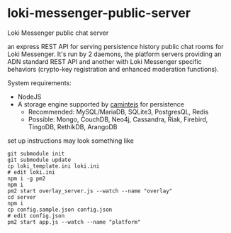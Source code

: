 # loki-messenger-public-server
Loki Messenger public chat server

an express REST API for serving persistence history public chat rooms for Loki Messenger. It's run by 2 daemons, the platform servers providing an ADN standard REST API and another with Loki Messenger specific behaviors (crypto-key registration and enhanced moderation functions).

System requirements:
- NodeJS
- A storage engine supported by [camintejs](https://github.com/biggora/caminte) for persistence
  - Recommended: MySQL/MariaDB, SQLite3, PostgresQL, Redis
  - Possible: Mongo, CouchDB, Neo4j, Cassandra, Riak, Firebird, TingoDB, RethikDB, ArangoDB

set up instructions may look something like
```
git submodule init
git submodule update
cp loki_template.ini loki.ini
# edit loki.ini
npm i -g pm2
npm i
pm2 start overlay_server.js --watch --name "overlay"
cd server
npm i
cp config.sample.json config.json
# edit config.json
pm2 start app.js --watch --name "platform"
```

